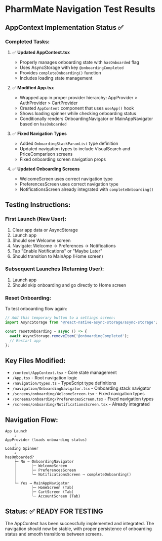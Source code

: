 # PharmMate Navigation Test Results

## AppContext Implementation Status ✅

### Completed Tasks:
1. ✅ **Updated AppContext.tsx**
   - Properly manages onboarding state with `hasOnboarded` flag
   - Uses AsyncStorage with key `@onboardingCompleted`
   - Provides `completeOnboarding()` function
   - Includes loading state management

2. ✅ **Modified App.tsx**
   - Wrapped app in proper provider hierarchy: AppProvider > AuthProvider > CartProvider
   - Created `AppContent` component that uses `useApp()` hook
   - Shows loading spinner while checking onboarding status
   - Conditionally renders OnboardingNavigator or MainAppNavigator based on `hasOnboarded`

3. ✅ **Fixed Navigation Types**
   - Added `OnboardingStackParamList` type definition
   - Updated navigation types to include VisualSearch and PriceComparison screens
   - Fixed onboarding screen navigation props

4. ✅ **Updated Onboarding Screens**
   - WelcomeScreen uses correct navigation type
   - PreferencesScreen uses correct navigation type
   - NotificationsScreen already integrated with `completeOnboarding()`

## Testing Instructions:

### First Launch (New User):
1. Clear app data or AsyncStorage
2. Launch app
3. Should see Welcome screen
4. Navigate: Welcome → Preferences → Notifications
5. Tap "Enable Notifications" or "Maybe Later"
6. Should transition to MainApp (Home screen)

### Subsequent Launches (Returning User):
1. Launch app
2. Should skip onboarding and go directly to Home screen

### Reset Onboarding:
To test onboarding flow again:
```javascript
// Add this temporary button to a settings screen:
import AsyncStorage from '@react-native-async-storage/async-storage';

const resetOnboarding = async () => {
  await AsyncStorage.removeItem('@onboardingCompleted');
  // Restart app
};
```

## Key Files Modified:
- `/context/AppContext.tsx` - Core state management
- `/App.tsx` - Root navigation logic
- `/navigation/types.ts` - TypeScript type definitions
- `/navigation/OnboardingNavigator.tsx` - Onboarding stack navigator
- `/screens/onboarding/WelcomeScreen.tsx` - Fixed navigation types
- `/screens/onboarding/PreferencesScreen.tsx` - Fixed navigation types
- `/screens/onboarding/NotificationsScreen.tsx` - Already integrated

## Navigation Flow:
```
App Launch
    ↓
AppProvider (loads onboarding status)
    ↓
Loading Spinner
    ↓
hasOnboarded?
    ├─ No → OnboardingNavigator
    │       ├─ WelcomeScreen
    │       ├─ PreferencesScreen
    │       └─ NotificationsScreen → completeOnboarding()
    │
    └─ Yes → MainAppNavigator
            ├─ HomeScreen (Tab)
            ├─ CartScreen (Tab)
            └─ AccountScreen (Tab)
```

## Status: ✅ READY FOR TESTING

The AppContext has been successfully implemented and integrated. The navigation should now be stable, with proper persistence of onboarding status and smooth transitions between screens.